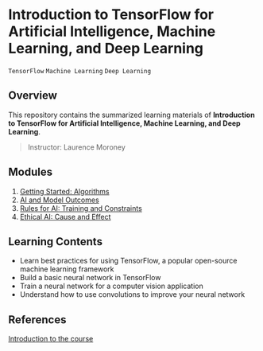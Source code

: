 # Introduction to TensorFlow for Artificial Intelligence, Machine Learning, and Deep Learning

`TensorFlow` `Machine Learning` `Deep Learning`

## Overview
This repository contains the summarized learning materials of **Introduction to TensorFlow for Artificial Intelligence, Machine Learning, and Deep Learning**.

> Instructor: Laurence Moroney

## Modules
1. [Getting Started: Algorithms](./week01)
2. [AI and Model Outcomes](./week02)
3. [Rules for AI: Training and Constraints](./week03)
4. [Ethical AI: Cause and Effect](./week04)

## Learning Contents
- Learn best practices for using TensorFlow, a popular open-source machine learning framework
- Build a basic neural network in TensorFlow
- Train a neural network for a computer vision application
- Understand how to use convolutions to improve your neural network

## References
[Introduction to the course](https://www.coursera.org/learn/introduction-tensorflow)

